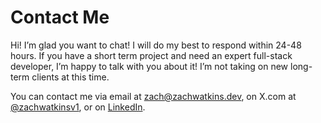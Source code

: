 # Contact Me

Hi! I’m glad you want to chat! I will do my best to respond within 24-48 hours. If you have a short term project and need an expert full-stack developer, I’m happy to talk with you about it! I’m not taking on new long-term clients at this time.

You can contact me via email at zach@zachwatkins.dev, on X.com at [@zachwatkinsv1](https://x.com/zachwatkinsv1), or on [LinkedIn](https://www.linkedin.com/in/zacharykwatkins/).
